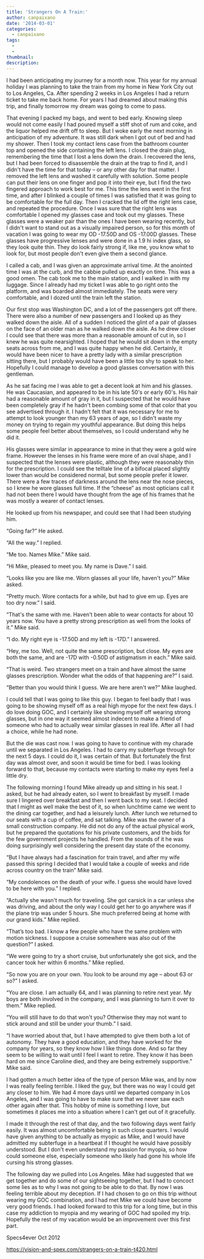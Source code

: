 ```yaml
---
title: 'Strangers On A Train:'
author: canpaixano
date: '2014-03-01'
categories:
  - canpaixano
tags:
  - 
  - 
thumbnail: 
description: 
---
```


I had been anticipating my journey for a month now. This year for my annual holiday I was planning to take the train from my home in New York City out to Los Angeles, Ca. After spending 2 weeks in Los Angeles I had a return ticket to take me back home.  For years I had dreamed about making this trip, and finally tomorrow my dream was going to come to pass. 

That evening I packed my bags, and went to bed early. Knowing sleep would not come easily I had poured myself a stiff shot of rum and coke, and the liquor helped me drift off to sleep.  But I woke early the next morning in anticipation of my adventure.  It was still dark when I got out of bed and had my shower.  Then I took my contact lens case from the bathroom counter top and opened the side containing the left lens. I closed the drain plug, remembering the time that I lost a lens down the drain.  I recovered the lens, but I had been forced to disassemble the drain at the trap to find it, and I didn't have the time for that today – or any other day for that matter.  I removed the left lens and washed it carefully with solution. Some people can put their lens on one finger and pop it into their eye, but I find the two fingered approach to work best for me.  This time the lens went in the first time, and after I blinked a couple of times I was satisfied that it was going to be comfortable for the full day.  Then I cracked the lid off the right lens case, and repeated the procedure.  Once I was sure that the right lens was comfortable I opened my glasses case and took out my glasses.  These glasses were a weaker pair than the ones I have been wearing recently, but I didn't want to stand out as a visually impaired person, so for this month of vacation I was going to wear my OD -17.50D and OS -17.00D glasses.  These glasses have progressive lenses and were done in a 1.9 hi index glass, so they look quite thin.  They do look fairly strong if, like me, you know what to look for, but most people don't even give them a second glance.

I called a cab, and I was given an approximate arrival time. At the anointed time I was at the curb, and the cabbie pulled up exactly on time. This was a good omen.  The cab took me to the main station, and I walked in with my luggage. Since I already had my ticket I was able to go right onto the platform, and was boarded almost immediately.  The seats were very comfortable, and I dozed until the train left the station.

Our first stop was Washington DC, and a lot of the passengers got off there.  There were also a number of new passengers and I looked up as they walked down the aisle.  All of a sudden I noticed the glint of a pair of glasses on the face of an older man as he walked down the aisle. As he drew closer I could see that there was more than a reasonable amount of cut in, so I knew he was quite nearsighted. I hoped that he would sit down in the empty seats across from me, and I was quite happy when he did.  Certainly, it would have been nicer to have a pretty lady with a similar prescription sitting there, but I probably would have been a little too shy to speak to her.  Hopefully I could manage to develop a good glasses conversation with this gentleman.

As he sat facing me I was able to get a decent look at him and his glasses.  He was Caucasian, and appeared to be in his late 50's or early 60's.  His hair had a reasonable amount of gray in it, but I suspected that he would have been completely gray if he hadn't been combing some of that color that you see advertised through it.  I hadn't felt that it was necessary for me to attempt to look younger than my 63 years of age, so I didn't waste my money on trying to regain my youthful appearance.  But doing this helps some people feel better about themselves, so I could understand why he did it.

His glasses were similar in appearance to mine in that they were a gold wire frame. However the lenses in his frame were more of an oval shape, and I suspected that the lenses were plastic, although they were reasonably thin for the prescription.  I could see the telltale line of a bifocal placed slightly lower than would be considered normal, but some people prefer it lower. There were a few traces of darkness around the lens near the nose pieces, so I knew he wore glasses full time. If the “cheese” as most opticians call it had not been there I would have thought from the age of his frames that he was mostly a  wearer of contact lenses.

He looked up from his newspaper, and could see that I had been studying him.

“Going far?” He asked.

“All the way.” I replied.

“Me too. Names Mike.” Mike said.

“Hi Mike, pleased to meet you. My name is Dave.” I said.

“Looks like you are like me. Worn glasses all your life, haven't you?” Mike asked.

“Pretty much.  Wore contacts for a while, but had to give em up. Eyes are too dry now.” I said.

“That's the same with me. Haven't been able to wear contacts for about 10 years now.  You have a pretty strong prescription as well from the looks of it.” Mike said.

“I do. My right eye is -17.50D and my left is -17D.” I answered.

“Hey, me too.  Well, not quite the same prescription, but close.  My eyes are both the same, and are -17D with -0.50D of astigmatism in each.” Mike said.

“That is weird.  Two strangers meet on a train and have almost the same glasses prescription. Wonder what the odds of that happening are?” I said.

“Better than you would think I guess.  We are here aren't we?” Mike laughed.

I could tell that I was going to like this guy. I began to feel badly that I was going to be showing myself off as a real high myope for the next few days.  I do love doing GOC, and I certainly like showing myself off wearing strong glasses, but in one way it seemed almost indecent to make a friend of someone who had to actually wear similar glasses in real life.  After all I had a choice, while he had none.

But the die was cast now. I was going to have to continue with my charade until we separated in Los Angeles.  I had to carry my subterfuge through for the next 5 days.  I could do it, I was certain of that.  But fortunately the first day was almost over, and soon it would be time for bed.  I was looking forward to that, because my contacts were starting to make my eyes feel a little dry.

The following morning I found Mike already up and sitting in his seat.  I asked, but he had already eaten, so I went to breakfast by myself.  I made sure I lingered over breakfast and then I went back to my seat.  I decided that I might as well make the best of it, so when lunchtime came we went to the dining car together, and had a leisurely lunch. After lunch we returned to our seats with a cup of coffee, and sat talking. Mike was the owner of a small construction company. He did not do any of the actual physical work, but he prepared the quotations for his private customers, and the bids for the few government projects he handled. From the sounds of it he was doing surprisingly well considering the present day state of the economy.

“But I have always had a fascination for train travel, and after my wife passed this spring I decided that I would take a couple of weeks and ride across country on the train” Mike said.

“My condolences on the death of your wife.  I guess she would have loved to be here with you.” I replied.

“Actually she wasn't much for traveling.  She got carsick in a car unless she was driving, and about the only way I could get her to go anywhere was if the plane trip was under 5 hours.  She much preferred being at home with our grand kids.” Mike replied.

“That’s too bad. I know a few people who have the same problem with motion sickness. I suppose a cruise somewhere was also out of the question?” I asked.

“We were going to try a short cruise, but unfortunately she got sick, and the cancer took her within 6 months.” Mike replied.

“So now you are on your own.  You look to be around my age – about 63 or so?” I asked.

“You are close. I am actually 64, and I was planning to retire next year.  My boys are both involved in the company, and I was planning to turn it over to them.” Mike replied.

“You will still have to do that won't you? Otherwise they may not want to stick around and still be under your thumb.” I said.

“I have worried about that, but I have attempted to give them both a lot of autonomy.  They have a good education, and they have worked for the company for years, so they know how I like things done.  And so far they seem to be willing to wait until I feel I want to retire.  They know it has been hard on me since Caroline died, and they are being extremely supportive.” Mike said.

I had gotten a much better idea of the type of person Mike was, and by now I was really feeling terrible.  I liked the guy, but there was no way I could get any closer to him.  We had 4 more days until we departed company in Los Angeles, and I was going to have to make sure that we never saw each other again after that.  This hobby of mine is something I love, but sometimes it places me into a situation where I can't get out of it gracefully.

I made it through the rest of that day, and the two following days went fairly easily. It was almost uncomfortable being in such close quarters.  I would have given anything to be actually as myopic as Mike, and I would have admitted my subterfuge in a heartbeat if I thought he would have possibly understood. But I don't even understand my passion for myopia, so how could someone else, especially someone who likely had gone his whole life cursing his strong glasses.

The following day we pulled into Los Angeles. Mike had suggested that we get together and do some of our sightseeing together, but I had to concoct some lies as to why I was not going to be able to do that.  By now I was feeling terrible about my deception.  If I had chosen to go on this trip without wearing my GOC combination, and I had met Mike we could have become very good friends.  I had looked forward to this trip for a long time, but in this case my addiction to myopia and my wearing of GOC had spoiled my trip.  Hopefully the rest of my vacation would be an improvement over this first part.

Specs4ever
Oct 2012

https://vision-and-spex.com/strangers-on-a-train-t420.html
